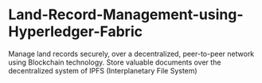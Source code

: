 # Land-Record-Management-using-Hyperledger-Fabric
Manage land records securely, over a decentralized, peer-to-peer network using Blockchain technology. Store valuable documents over the decentralized system of IPFS (Interplanetary File System)
